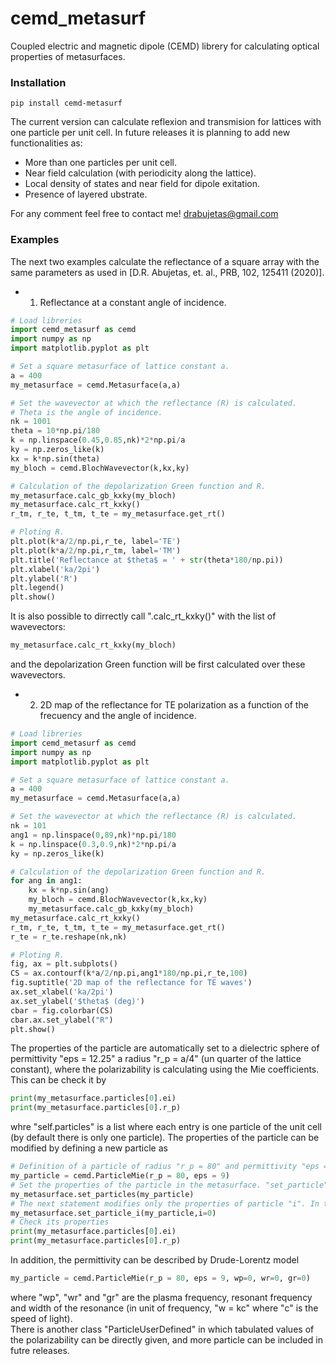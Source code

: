 # cemd_metasurf
Coupled electric and magnetic dipole (CEMD) librery for calculating optical properties of metasurfaces.

### Installation
```
pip install cemd-metasurf
```

The current version can calculate reflexion and transmision for lattices with one particle per unit cell. In future releases it is planning to add new functionalities as:

- More than one particles per unit cell.
- Near field calculation (with periodicity along the lattice).
- Local density of states and near field for dipole exitation.
- Presence of layered ubstrate.

For any comment feel free to contact me!
drabujetas@gmail.com

### Examples
The next two examples calculate the reflectance of a square array with the same parameters as used in [D.R. Abujetas, et. al., PRB, 102, 125411 (2020)].

- 1. Reflectance at a constant angle of incidence.
```Python
# Load libreries
import cemd_metasurf as cemd
import numpy as np
import matplotlib.pyplot as plt

# Set a square metasurface of lattice constant a.
a = 400
my_metasurface = cemd.Metasurface(a,a)

# Set the wavevector at which the reflectance (R) is calculated.
# Theta is the angle of incidence.
nk = 1001
theta = 10*np.pi/180
k = np.linspace(0.45,0.85,nk)*2*np.pi/a
ky = np.zeros_like(k)
kx = k*np.sin(theta) 
my_bloch = cemd.BlochWavevector(k,kx,ky)

# Calculation of the depolarization Green function and R.
my_metasurface.calc_gb_kxky(my_bloch)
my_metasurface.calc_rt_kxky()
r_tm, r_te, t_tm, t_te = my_metasurface.get_rt()

# Ploting R.
plt.plot(k*a/2/np.pi,r_te, label='TE')
plt.plot(k*a/2/np.pi,r_tm, label='TM')
plt.title('Reflectance at $theta$ = ' + str(theta*180/np.pi))
plt.xlabel('ka/2pi')
plt.ylabel('R')
plt.legend()
plt.show()
```
It is also possible to dirrectly call ".calc_rt_kxky()" with the list of wavevectors:
```Python
my_metasurface.calc_rt_kxky(my_bloch)
```
and the depolarization Green function will be first calculated over these wavevectors.

- 2. 2D map of the reflectance for TE polarization as a function of the frecuency and the angle of incidence.
```Python
# Load libreries
import cemd_metasurf as cemd
import numpy as np
import matplotlib.pyplot as plt

# Set a square metasurface of lattice constant a.
a = 400
my_metasurface = cemd.Metasurface(a,a)

# Set the wavevector at which the reflectance (R) is calculated.
nk = 101
ang1 = np.linspace(0,89,nk)*np.pi/180
k = np.linspace(0.3,0.9,nk)*2*np.pi/a
ky = np.zeros_like(k)

# Calculation of the depolarization Green function and R.
for ang in ang1:
    kx = k*np.sin(ang) 
    my_bloch = cemd.BlochWavevector(k,kx,ky)
    my_metasurface.calc_gb_kxky(my_bloch)
my_metasurface.calc_rt_kxky()
r_tm, r_te, t_tm, t_te = my_metasurface.get_rt()
r_te = r_te.reshape(nk,nk)

# Ploting R.
fig, ax = plt.subplots()
CS = ax.contourf(k*a/2/np.pi,ang1*180/np.pi,r_te,100)
fig.suptitle('2D map of the reflectance for TE waves')
ax.set_xlabel('ka/2pi')
ax.set_ylabel('$theta$ (deg)')
cbar = fig.colorbar(CS)
cbar.ax.set_ylabel("R")
plt.show()
```

The properties of the particle are automatically set to a dielectric sphere of permittivity "eps = 12.25" a radius "r_p = a/4" (un quarter of the lattice constant), where the polarizability is calculating using the Mie coefficients. This can be check it by
```Python
print(my_metasurface.particles[0].ei)
print(my_metasurface.particles[0].r_p)
```
whre "self.particles" is a list where each entry is one particle of the unit cell (by default there is only one particle). The properties of the particle can be modified by defining a new particle as
```Python
# Definition of a particle of radius "r_p = 80" and permittivity "eps = 9"
my_particle = cemd.ParticleMie(r_p = 80, eps = 9)
# Set the properties of the particle in the metasurface. "set_particle" set all particles with the same "my_particle"
my_metasurface.set_particles(my_particle)
# The next statement modifies only the properties of particle "i". In this case, both lines do the same 
my_metasurface.set_particle_i(my_particle,i=0)
# Check its properties 
print(my_metasurface.particles[0].ei)
print(my_metasurface.particles[0].r_p)
```
In addition, the permittivity can be described by Drude-Lorentz model
```Python
my_particle = cemd.ParticleMie(r_p = 80, eps = 9, wp=0, wr=0, gr=0)
```
where "wp", "wr" and "gr" are the plasma frequency, resonant frequency and width of the resonance (in unit of frequency, "w = kc" where "c" is the speed of light).  
There is another class "ParticleUserDefined" in which tabulated values of the polarizability can be directly given, and more particle can be included in futre releases.
